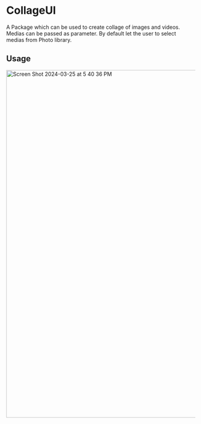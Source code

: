 # CollageUI

A Package which can be used to create collage of images and videos. Medias can be passed as parameter. By default let the user to select medias from Photo library.

## Usage

<img width="926" alt="Screen Shot 2024-03-25 at 5 40 36 PM" src="https://github.com/prakashojha/CollageUI/assets/8487111/1af88116-81d1-4fde-a475-e64d5a197877">




